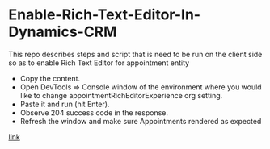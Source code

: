 # Enable-Rich-Text-Editor-In-Dynamics-CRM
This repo describes steps and script that is need to be run on the client side so as to enable Rich Text Editor for appointment entity

- Copy the content.
- Open DevTools => Console window of the environment where you would like to change appointmentRichEditorExperience org setting.
- Paste it and run (hit Enter).
- Observe 204 success code in the response.
- Refresh the window and make sure Appointments rendered as expected


<a href="https://docs.microsoft.com/en-us/power-apps/maker/model-driven-apps/media/rich-text-control.png">link</a>
